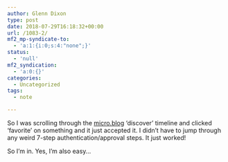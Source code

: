 ```yaml
---
author: Glenn Dixon
type: post
date: 2018-07-29T16:18:32+00:00
url: /1083-2/
mf2_mp-syndicate-to:
  - 'a:1:{i:0;s:4:"none";}'
status:
  - 'null'
mf2_syndication:
  - 'a:0:{}'
categories:
  - Uncategorized
tags:
  - note

---
```

So I was scrolling through the [micro.blog][1] &#8216;discover&#8217; timeline and clicked &#8216;favorite&#8217; on something and it just accepted it. I didn&#8217;t have to jump through any weird 7-step authentication/approval steps. It just worked!

So I&#8217;m in. Yes, I&#8217;m also easy&#8230;

 [1]: https://micro.blog